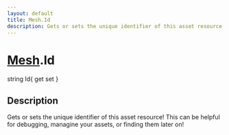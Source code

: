 ```yaml
---
layout: default
title: Mesh.Id
description: Gets or sets the unique identifier of this asset resource! This can be helpful for debugging, managine your assets, or finding them later on!
---
```

# [Mesh]({{site.url}}/Pages/StereoKit/Mesh.html).Id

<div class='signature' markdown='1'>
string Id{ get set }
</div>

## Description
Gets or sets the unique identifier of this asset resource!
This can be helpful for debugging, managine your assets, or finding
them later on!

